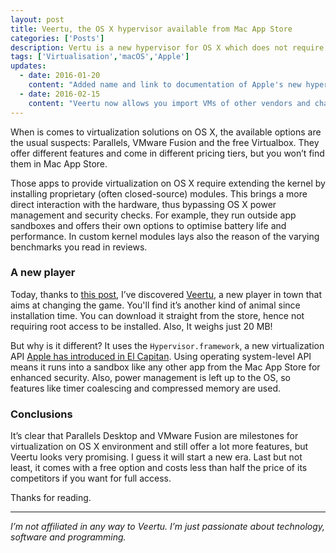 ```yaml
---
layout: post
title: Veertu, the OS X hypervisor available from Mac App Store
categories: ['Posts']
description: Vertu is a new hypervisor for OS X which does not require root priviledges.
tags: ['Virtualisation','macOS','Apple']
updates:
  - date: 2016-01-20
    content: "Added name and link to documentation of Apple's new hypervisor API and specified when it was shipped."
  - date: 2016-02-15
    content: "Veertu now allows you import VMs of other vendors and change location its library (version 1.0.5)."
---
```


When is comes to virtualization solutions on OS X, the available options are the usual suspects: Parallels, VMware Fusion and the free Virtualbox. They offer different features and come in different pricing tiers, but you won’t find them in Mac App Store.

Those apps to provide virtualization on OS X require extending the kernel by installing proprietary (often closed-source) modules. This brings a more direct interaction with the hardware, thus bypassing OS X power management and security checks. For example, they run outside app sandboxes and offers their own options to optimise battery life and performance. In custom kernel modules lays also the reason of the varying benchmarks you read in reviews.

### A new player

Today, thanks to [this post](https://webeconoscenza.net/2016/01/10/son-tutti-open-con-lhardware-degli-altri/), I’ve discovered [Veertu](https://veertu.com/), a new player in town that aims at changing the game. You'll find it’s another kind of animal since installation time. You can download it straight from the store, hence not requiring root access to be installed. Also, It weighs just 20 MB!

But why is it different? It uses the `Hypervisor.framework`, a new virtualization API [Apple has introduced in El Capitan](https://developer.apple.com/library/mac/releasenotes/MacOSX/WhatsNewInOSX/Articles/MacOSX10_10.html). Using operating system-level API means it runs into a sandbox like any other app from the Mac App Store for enhanced security. Also, power management is left up to the OS, so features like timer coalescing and compressed memory are used.

### Conclusions

It’s clear that Parallels Desktop and VMware Fusion are milestones for virtualization on OS X environment and still offer a lot more features, but Veertu looks very promising. I guess it will start a new era. Last but not least, it comes with a free option and costs less than half the price of its competitors if you want for full access.

Thanks for reading.

---

*I’m not affiliated in any way to Veertu. I’m just passionate about technology, software and programming.*
